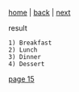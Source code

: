[home](./page01.md) | [back](./page13.md) | [next](./page15.md)

result
```
1) Breakfast
2) Lunch
3) Dinner
4) Dessert
```

[page 15](./page15.md)
